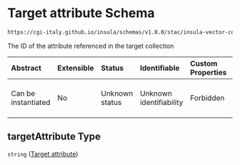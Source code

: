 # Target attribute Schema

```txt
https://cgi-italy.github.io/insula/schemas/v1.0.0/stac/insula-vector-collection-time-dynamic-data.schema.json#/$defs/timeDynamicDataSourceForeignKey/properties/targetAttribute
```

The ID of the attribute referenced in the target collection

| Abstract            | Extensible | Status         | Identifiable            | Custom Properties | Additional Properties | Access Restrictions | Defined In                                                                                                                                             |
| :------------------ | :--------- | :------------- | :---------------------- | :---------------- | :-------------------- | :------------------ | :----------------------------------------------------------------------------------------------------------------------------------------------------- |
| Can be instantiated | No         | Unknown status | Unknown identifiability | Forbidden         | Allowed               | none                | [insula-vector-collection-time-dynamic-data.schema.json\*](schemas/stac/insula-vector-collection-time-dynamic-data.schema.json) |

## targetAttribute Type

`string` ([Target attribute](insula-vector-collection-time-dynamic-data-defs-time-dynamic-data-foreign-key-properties-target-attribute.md))
